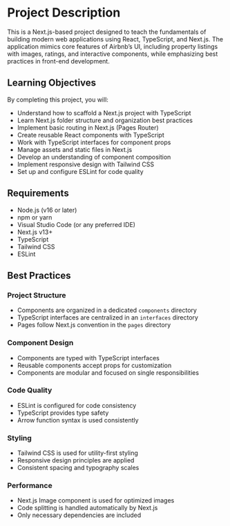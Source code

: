 # Project Description

This is a Next.js-based project designed to teach the fundamentals of building modern web applications using React, TypeScript, and Next.js. The application mimics core features of Airbnb’s UI, including property listings with images, ratings, and interactive components, while emphasizing best practices in front-end development.

## Learning Objectives

By completing this project, you will:

- Understand how to scaffold a Next.js project with TypeScript
- Learn Next.js folder structure and organization best practices
- Implement basic routing in Next.js (Pages Router)
- Create reusable React components with TypeScript
- Work with TypeScript interfaces for component props
- Manage assets and static files in Next.js
- Develop an understanding of component composition
- Implement responsive design with Tailwind CSS
- Set up and configure ESLint for code quality

## Requirements

- Node.js (v16 or later)
- npm or yarn
- Visual Studio Code (or any preferred IDE)
- Next.js v13+
- TypeScript
- Tailwind CSS
- ESLint

## Best Practices

### Project Structure

- Components are organized in a dedicated `components` directory
- TypeScript interfaces are centralized in an `interfaces` directory
- Pages follow Next.js convention in the `pages` directory

### Component Design

- Components are typed with TypeScript interfaces
- Reusable components accept props for customization
- Components are modular and focused on single responsibilities

### Code Quality

- ESLint is configured for code consistency
- TypeScript provides type safety
- Arrow function syntax is used consistently

### Styling

- Tailwind CSS is used for utility-first styling
- Responsive design principles are applied
- Consistent spacing and typography scales

### Performance

- Next.js Image component is used for optimized images
- Code splitting is handled automatically by Next.js
- Only necessary dependencies are included
